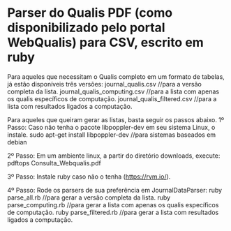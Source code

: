Parser do Qualis PDF (como disponibilizado pelo portal WebQualis) para CSV, escrito em ruby
======================

Para aqueles que necessitam o Qualis completo em um formato de tabelas, já estão disponíveis três versões:
journal_qualis.csv //para a versão completa da lista.
journal_qualis_computing.csv //para a lista com apenas os qualis específicos de computação.
journal_qualis_filtered.csv //para a lista com resultados ligados a computação.


Para aqueles que queiram gerar as listas, basta seguir os passos abaixo.
1º Passo:
Caso não tenha o pacote libpoppler-dev em seu sistema Linux, o instale.
sudo apt-get install libpoppler-dev //para sistemas baseados em debian

2º Passo:
Em um ambiente linux, a partir do diretório downloads, execute:
pdftops Consulta_Webqualis.pdf

3º Passo:
Instale ruby caso não o tenha (https://rvm.io/).

4º Passo:
Rode os parsers de sua preferência em JournalDataParser:
ruby parse_all.rb //para gerar a versão completa da lista.
ruby parse_computing.rb //para gerar a lista com apenas os qualis específicos de computação.
ruby parse_filtered.rb //para gerar a lista com resultados ligados a computação.

